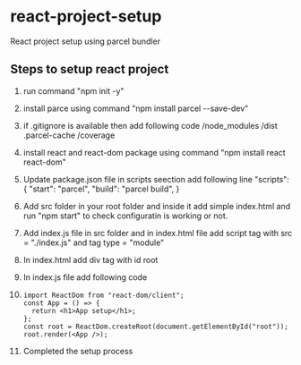 # react-project-setup

React project setup using parcel bundler

## Steps to setup react project

1. run command "npm init -y"
2. install parce using command "npm install parcel --save-dev"
3. if .gitignore is available then add following code
   /node_modules
   /dist
   .parcel-cache
   /coverage

4. install react and react-dom package using command "npm install react react-dom"
5. Update package.json file
    in scripts seection add following line
        "scripts": {
            "start": "parcel",
            "build": "parcel build",
        }

6. Add src folder in your root folder and inside it add simple index.html and run "npm start" to check configuratin is working or not.
7. Add index.js file in src folder and in index.html file add script tag with src = "./index.js" and tag type = "module"
8. In index.html add div tag with id root
9. In index.js file add following code
10. ```
    import ReactDom from "react-dom/client";
    const App = () => {
      return <h1>App setup</h1>;
    };
    const root = ReactDom.createRoot(document.getElementById("root"));
    root.render(<App />);

11. Completed the setup process
